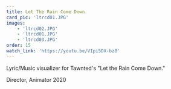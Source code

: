 ```yaml
---
title: Let The Rain Come Down
card_pic: 'ltrcd01.JPG'
images:
    - 'ltrcd02.JPG'
    - 'ltrcd01.JPG'
    - 'ltrcd03.JPG'
order: 15
watch_link: 'https://youtu.be/VIpi5DX-bz0'
---
```


Lyric/Music visualizer for Tawnted's "Let the Rain Come Down."

Director, Animator 2020

